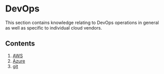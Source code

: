 ---
---
# DevOps

This section contains knowledge relating to DevOps operations in general as well as specific to individual cloud vendors.

## Contents

1. [AWS](./AWS/index.md)
1. [Azure](./Azure/index.md)
1. [git](../Development/git.md)
